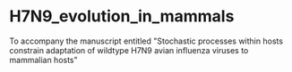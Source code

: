 # H7N9_evolution_in_mammals
To accompany the manuscript entitled "Stochastic processes within hosts constrain adaptation of wildtype H7N9 avian influenza viruses to mammalian hosts" 
